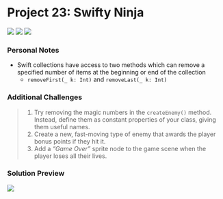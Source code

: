 # Project 23: Swifty Ninja

[![](https://img.shields.io/badge/Hacking%20with%20iOS-2020.01.31-36A9AE?logo=gumroad)](https://www.hackingwithswift.com/store/hacking-with-ios) [![](https://img.shields.io/badge/Xcode-11.4.1-3d8af0?logo=xcode)](#) [![](https://img.shields.io/badge/Swift-5.2-FA7343?logo=swift)](#)

### Personal Notes
- Swift collections have access to two methods which can remove a specified number of items at the beginning or end of the collection
    - `removeFirst(_ k: Int)` and `removeLast(_ k: Int)`

### Additional Challenges
> 1. Try removing the magic numbers in the `createEnemy()` method. Instead, define them as constant properties of your class, giving them useful names.
> 2. Create a new, fast-moving type of enemy that awards the player bonus points if they hit it.
> 3. Add a _“Game Over”_ sprite node to the game scene when the player loses all their lives.

### Solution Preview
<img src="https://user-images.githubusercontent.com/4438390/72900608-35c5d380-3cf6-11ea-8588-6b7292b15d2b.png">
